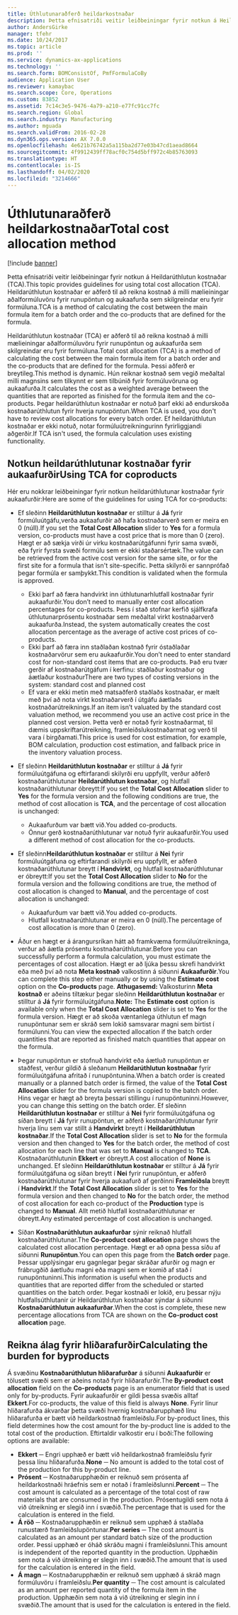 ```yaml
---
title: Úthlutunaraðferð heildarkostnaðar
description: Þetta efnisatriði veitir leiðbeiningar fyrir notkun á Heildarúthlutun kostnaðar (TCA). Heildarúthlutun kostnaðar er aðferð til að reikna kostnað á milli mælieiningar aðalformúluvöru fyrir runupöntun og aukaafurða sem skilgreindar eru fyrir formúluna.
author: AndersGirke
manager: tfehr
ms.date: 10/24/2017
ms.topic: article
ms.prod: ''
ms.service: dynamics-ax-applications
ms.technology: ''
ms.search.form: BOMConsistOf, PmfFormulaCoBy
audience: Application User
ms.reviewer: kamaybac
ms.search.scope: Core, Operations
ms.custom: 83852
ms.assetid: 7c14c3e5-9476-4a79-a210-e77fc91cc7fc
ms.search.region: Global
ms.search.industry: Manufacturing
ms.author: mguada
ms.search.validFrom: 2016-02-28
ms.dyn365.ops.version: AX 7.0.0
ms.openlocfilehash: 4e621b76742a5a115ba2d77e03b47cd1aead8664
ms.sourcegitcommit: 4f9912439ff78acf0c754d5bff972c4b85763093
ms.translationtype: HT
ms.contentlocale: is-IS
ms.lasthandoff: 04/02/2020
ms.locfileid: "3214666"
---
```

# <a name="total-cost-allocation-method"></a><span data-ttu-id="80f4b-104">Úthlutunaraðferð heildarkostnaðar</span><span class="sxs-lookup"><span data-stu-id="80f4b-104">Total cost allocation method</span></span>

[!include [banner](../includes/banner.md)]

<span data-ttu-id="80f4b-105">Þetta efnisatriði veitir leiðbeiningar fyrir notkun á Heildarúthlutun kostnaðar (TCA).</span><span class="sxs-lookup"><span data-stu-id="80f4b-105">This topic provides guidelines for using total cost allocation (TCA).</span></span> <span data-ttu-id="80f4b-106">Heildarúthlutun kostnaðar er aðferð til að reikna kostnað á milli mælieiningar aðalformúluvöru fyrir runupöntun og aukaafurða sem skilgreindar eru fyrir formúluna.</span><span class="sxs-lookup"><span data-stu-id="80f4b-106">TCA is a method of calculating the cost between the main formula item for a batch order and the co-products that are defined for the formula.</span></span>

<span data-ttu-id="80f4b-107">Heildarúthlutun kostnaðar (TCA) er aðferð til að reikna kostnað á milli mælieiningar aðalformúluvöru fyrir runupöntun og aukaafurða sem skilgreindar eru fyrir formúluna.</span><span class="sxs-lookup"><span data-stu-id="80f4b-107">Total cost allocation (TCA) is a method of calculating the cost between the main formula item for a batch order and the co-products that are defined for the formula.</span></span> <span data-ttu-id="80f4b-108">Þessi aðferð er breytileg.</span><span class="sxs-lookup"><span data-stu-id="80f4b-108">This method is dynamic.</span></span> <span data-ttu-id="80f4b-109">Hún reiknar kostnað sem vegið meðaltal milli magnsins sem tilkynnt er sem tilbúnið fyrir formúluvöruna og aukaafurða.</span><span class="sxs-lookup"><span data-stu-id="80f4b-109">It calculates the cost as a weighted average between the quantities that are reported as finished for the formula item and the co-products.</span></span> <span data-ttu-id="80f4b-110">Þegar heildarúthlutun kostnaðar er notuð þarf ekki að endurskoða kostnaðarúthlutun fyrir hverja runupöntun.</span><span class="sxs-lookup"><span data-stu-id="80f4b-110">When TCA is used, you don't have to review cost allocations for every batch order.</span></span> <span data-ttu-id="80f4b-111">Ef heildarúthlutun kostnaðar er ekki notuð, notar formúluútreikningurinn fyrirliggjandi aðgerðir.</span><span class="sxs-lookup"><span data-stu-id="80f4b-111">If TCA isn't used, the formula calculation uses existing functionality.</span></span>

## <a name="using-tca-for-coproducts"></a><span data-ttu-id="80f4b-112">Notkun heildarúthlutunar kostnaðar fyrir aukaafurðir</span><span class="sxs-lookup"><span data-stu-id="80f4b-112">Using TCA for coproducts</span></span>
<span data-ttu-id="80f4b-113">Hér eru nokkrar leiðbeiningar fyrir notkun heildarúthlutunar kostnaðar fyrir aukaafurðir:</span><span class="sxs-lookup"><span data-stu-id="80f4b-113">Here are some of the guidelines for using TCA for co-products:</span></span>

-   <span data-ttu-id="80f4b-114">Ef sleðinn **Heildarúthlutun kostnaðar** er stilltur á **Já** fyrir formúluútgáfu,verða aukaafurðir að hafa kostnaðarverð sem er meira en 0 (núll).</span><span class="sxs-lookup"><span data-stu-id="80f4b-114">If you set the **Total Cost Allocation** slider to **Yes** for a formula version, co-products must have a cost price that is more than 0 (zero).</span></span> <span data-ttu-id="80f4b-115">Hægt er að sækja virði úr virku kostnaðarútgáfunni fyrir sama svæði, eða fyrir fyrsta svæði formúlu sem er ekki staðarsértæk.</span><span class="sxs-lookup"><span data-stu-id="80f4b-115">The value can be retrieved from the active cost version for the same site, or for the first site for a formula that isn't site-specific.</span></span> <span data-ttu-id="80f4b-116">Þetta skilyrði er sannprófað þegar formúla er samþykkt.</span><span class="sxs-lookup"><span data-stu-id="80f4b-116">This condition is validated when the formula is approved.</span></span>

    -   <span data-ttu-id="80f4b-117">Ekki þarf að færa handvirkt inn úthlutunarhlutfall kostnaðar fyrir aukaafurðir.</span><span class="sxs-lookup"><span data-stu-id="80f4b-117">You don’t need to manually enter cost allocation percentages for co-products.</span></span> <span data-ttu-id="80f4b-118">Þess í stað stofnar kerfið sjálfkrafa úthlutunarprósentu kostnaðar sem meðaltal virkt kostnaðarverð aukaafurða.</span><span class="sxs-lookup"><span data-stu-id="80f4b-118">Instead, the system automatically creates the cost allocation percentage as the average of active cost prices of co-products.</span></span> 
    -   <span data-ttu-id="80f4b-119">Ekki þarf að færa inn staðlaðan kostnað fyrir óstaðlaðar kostnaðarvörur sem eru aukaafurðir.</span><span class="sxs-lookup"><span data-stu-id="80f4b-119">You don’t need to enter standard cost for non-standard cost items that are co-products.</span></span> <span data-ttu-id="80f4b-120">Það eru tvær gerðir af kostnaðarútgáfum í kerfinu: staðlaður kostnaður og áætlaður kostnaður</span><span class="sxs-lookup"><span data-stu-id="80f4b-120">There are two types of costing versions in the system: standard cost and planned cost</span></span> 
    -   <span data-ttu-id="80f4b-121">Ef vara er ekki metin með matsaðferð staðlaðs kostnaðar, er mælt með því að nota virkt kostnaðarverð í útgáfu áætlaðs kostnaðarútreiknings.</span><span class="sxs-lookup"><span data-stu-id="80f4b-121">If an item isn’t valuated by the standard cost valuation method, we recommend you use an active cost price in the planned cost version.</span></span> <span data-ttu-id="80f4b-122">Þetta verð er notað fyrir kostnaðarmat, til dæmis uppskriftarútreikning, framleiðslukostnaðarmat og verð til vara í birgðamati.</span><span class="sxs-lookup"><span data-stu-id="80f4b-122">This price is used for cost estimation, for example, BOM calculation, production cost estimation, and fallback price in the inventory valuation process.</span></span> 

-   <span data-ttu-id="80f4b-123">Ef sleðinn **Heildarúthlutun kostnaðar** er stilltur á **Já** fyrir formúluútgáfuna og eftirfarandi skilyrði eru uppfyllt, verður aðferð kostnaðarúthlutunar **Heildarúthlutun kostnaðar**, og hlutfall kostnaðarúthlutunar óbreytt:</span><span class="sxs-lookup"><span data-stu-id="80f4b-123">If you set the **Total Cost Allocation** slider to **Yes** for the formula version and the following conditions are true, the method of cost allocation is **TCA**, and the percentage of cost allocation is unchanged:</span></span>
    -   <span data-ttu-id="80f4b-124">Aukaafurðum var bætt við.</span><span class="sxs-lookup"><span data-stu-id="80f4b-124">You added co-products.</span></span>
    -   <span data-ttu-id="80f4b-125">Önnur gerð kostnaðarúthlutunar var notuð fyrir aukaafurðir.</span><span class="sxs-lookup"><span data-stu-id="80f4b-125">You used a different method of cost allocation for the co-products.</span></span>
-   <span data-ttu-id="80f4b-126">Ef sleðinn**Heildarúthlutun kostnaðar** er stilltur á **Nei** fyrir formúluútgáfuna og eftirfarandi skilyrði eru uppfyllt, er aðferð kostnaðarúthlutunar breytt í **Handvirkt**, og hlutfall kostnaðarúthlutunar er óbreytt:</span><span class="sxs-lookup"><span data-stu-id="80f4b-126">If you set the **Total Cost Allocation** slider to **No** for the formula version and the following conditions are true, the method of cost allocation is changed to **Manual**, and the percentage of cost allocation is unchanged:</span></span>
    -   <span data-ttu-id="80f4b-127">Aukaafurðum var bætt við.</span><span class="sxs-lookup"><span data-stu-id="80f4b-127">You added co-products.</span></span>
    -   <span data-ttu-id="80f4b-128">Hlutfall kostnaðarúthlutunar er meira en 0 (núll).</span><span class="sxs-lookup"><span data-stu-id="80f4b-128">The percentage of cost allocation is more than 0 (zero).</span></span>
-   <span data-ttu-id="80f4b-129">Áður en hægt er á árangursríkan hátt að framkvæma formúluútreikninga, verður að áætla prósentu kostnaðarúthlutunar.</span><span class="sxs-lookup"><span data-stu-id="80f4b-129">Before you can successfully perform a formula calculation, you must estimate the percentages of cost allocation.</span></span> <span data-ttu-id="80f4b-130">Hægt er að ljúka þessu skrefi handvirkt eða með því að nota **Meta kostnað** valkostinn á síðunni **Aukaafurðir**.</span><span class="sxs-lookup"><span data-stu-id="80f4b-130">You can complete this step either manually or by using the **Estimate cost** option on the **Co-products** page.</span></span> <span data-ttu-id="80f4b-131">**Athugasemd:** Valkosturinn **Meta kostnað** er aðeins tiltækur þegar sleðinn **Heildarúthlutun kostnaðar** er stilltur á **Já** fyrir formúluútgáfuna.</span><span class="sxs-lookup"><span data-stu-id="80f4b-131">**Note:** The **Estimate cost** option is available only when the **Total Cost Allocation** slider is set to **Yes** for the formula version.</span></span> <span data-ttu-id="80f4b-132">Hægt er að skoða væntanlega úthlutun ef magn runupöntunar sem er skráð sem lokið samsvarar magni sem birtist í formúlunni.</span><span class="sxs-lookup"><span data-stu-id="80f4b-132">You can view the expected allocation if the batch order quantities that are reported as finished match quantities that appear on the formula.</span></span>
-   <span data-ttu-id="80f4b-133">Þegar runupöntun er stofnuð handvirkt eða áætluð runupöntun er staðfest, verður gildið á sleðanum **Heildarúthlutun kostnaðar** fyrir formúluútgáfuna afritað í runupöntunina.</span><span class="sxs-lookup"><span data-stu-id="80f4b-133">When a batch order is created manually or a planned batch order is firmed, the value of the **Total Cost Allocation** slider for the formula version is copied to the batch order.</span></span> <span data-ttu-id="80f4b-134">Hins vegar er hægt að breyta þessari stillingu í runupöntuninni.</span><span class="sxs-lookup"><span data-stu-id="80f4b-134">However, you can change this setting on the batch order.</span></span> <span data-ttu-id="80f4b-135">Ef sleðinn **Heildarúthlutun kostnaðar** er stilltur á **Nei** fyrir formúluútgáfuna og síðan breytt í **Já** fyrir runupöntun, er aðferð kostnaðarúthlutunar fyrir hverja línu sem var stillt á **Handvirkt** breytt í **Heildarúthlutun kostnaðar**.</span><span class="sxs-lookup"><span data-stu-id="80f4b-135">If the **Total Cost Allocation** slider is set to **No** for the formula version and then changed to **Yes** for the batch order, the method of cost allocation for each line that was set to **Manual** is changed to **TCA**.</span></span> <span data-ttu-id="80f4b-136">Kostnaðarúthlutunin **Ekkert** er óbreytt.</span><span class="sxs-lookup"><span data-stu-id="80f4b-136">A cost allocation of **None** is unchanged.</span></span> <span data-ttu-id="80f4b-137">Ef sleðinn **Heildarúthlutun kostnaðar** er stilltur á **Já** fyrir formúluútgáfuna og síðan breytt í **Nei** fyrir runupöntun, er aðferð kostnaðarúthlutunar fyrir hverja aukaafurð af gerðinni **Framleiðsla** breytt í **Handvirkt**.</span><span class="sxs-lookup"><span data-stu-id="80f4b-137">If the **Total Cost Allocation** slider is set to **Yes** for the formula version and then changed to **No** for the batch order, the method of cost allocation for each co-product of the **Production** type is changed to **Manual**.</span></span> <span data-ttu-id="80f4b-138">Allt metið hlutfall kostnaðarúthlutunar er óbreytt.</span><span class="sxs-lookup"><span data-stu-id="80f4b-138">Any estimated percentage of cost allocation is unchanged.</span></span>
-   <span data-ttu-id="80f4b-139">Síðan **Kostnaðarúthlutun aukaafurðar** sýnir reiknað hlutfall kostnaðarúthlutunar.</span><span class="sxs-lookup"><span data-stu-id="80f4b-139">The **Co-product cost allocation** page shows the calculated cost allocation percentage.</span></span> <span data-ttu-id="80f4b-140">Hægt er að opna þessa síðu af síðunni **Runupöntun**.</span><span class="sxs-lookup"><span data-stu-id="80f4b-140">You can open this page from the **Batch order** page.</span></span> <span data-ttu-id="80f4b-141">Þessar upplýsingar eru gagnlegar þegar skráðar afurðir og magn er frábrugðið áætluðu magni eða magni sem er komið af stað í runupöntuninni.</span><span class="sxs-lookup"><span data-stu-id="80f4b-141">This information is useful when the products and quantities that are reported differ from the scheduled or started quantities on the batch order.</span></span> <span data-ttu-id="80f4b-142">Þegar kostnaði er lokið, eru þessar nýju hlutfallsúthlutanir úr Heildarúthlutun kostnaðar sýndar á síðunni **Kostnaðarúthlutun aukaafurðar**.</span><span class="sxs-lookup"><span data-stu-id="80f4b-142">When the cost is complete, these new percentage allocations from TCA are shown on the **Co-product cost allocation** page.</span></span>

## <a name="calculating-the-burden-for-byproducts"></a><span data-ttu-id="80f4b-143">Reikna álag fyrir hliðarafurðir</span><span class="sxs-lookup"><span data-stu-id="80f4b-143">Calculating the burden for byproducts</span></span>
<span data-ttu-id="80f4b-144">Á svæðinu **Kostnaðarúthlutun hliðarafurðar** á síðunni **Aukaafurðir** er tölusett svæði sem er aðeins notað fyrir hliðarafurðir.</span><span class="sxs-lookup"><span data-stu-id="80f4b-144">The **By-product cost allocation** field on the **Co-products** page is an enumerator field that is used only for by-products.</span></span> <span data-ttu-id="80f4b-145">Fyrir aukaafurðir er gildi þessa svæðis alltaf **Ekkert**.</span><span class="sxs-lookup"><span data-stu-id="80f4b-145">For co-products, the value of this field is always **None**.</span></span> <span data-ttu-id="80f4b-146">Fyrir línur hliðarafurða ákvarðar þetta svæði hvernig kostnaðarupphæð línu hliðarafurða er bætt við heildarkostnað framleiðslu.</span><span class="sxs-lookup"><span data-stu-id="80f4b-146">For by-product lines, this field determines how the cost amount for the by-product line is added to the total cost of the production.</span></span> <span data-ttu-id="80f4b-147">Eftirtaldir valkostir eru í boði:</span><span class="sxs-lookup"><span data-stu-id="80f4b-147">The following options are available:</span></span>

-   <span data-ttu-id="80f4b-148">**Ekkert** ─ Engri upphæð er bætt við heildarkostnað framleiðslu fyrir þessa línu hliðarafurða.</span><span class="sxs-lookup"><span data-stu-id="80f4b-148">**None** ─ No amount is added to the total cost of the production for this by-product line.</span></span>
-   <span data-ttu-id="80f4b-149">**Prósent** ─ Kostnaðarupphæðin er reiknuð sem prósenta af heildarkostnaði hráefnis sem er notað í framleiðslunni.</span><span class="sxs-lookup"><span data-stu-id="80f4b-149">**Percent** ─ The cost amount is calculated as a percentage of the total cost of raw materials that are consumed in the production.</span></span> <span data-ttu-id="80f4b-150">Prósentugildi sem nota á við útreikning er slegið inn í svæðið.</span><span class="sxs-lookup"><span data-stu-id="80f4b-150">The percentage that is used for the calculation is entered in the field.</span></span>
-   <span data-ttu-id="80f4b-151">**Á röð** ─ Kostnaðarupphæðin er reiknuð sem upphæð á staðlaða runustærð framleiðslupöntunar.</span><span class="sxs-lookup"><span data-stu-id="80f4b-151">**Per series** ─ The cost amount is calculated as an amount per standard batch size of the production order.</span></span> <span data-ttu-id="80f4b-152">Þessi upphæð er óháð skráðu magni í framleiðslunni.</span><span class="sxs-lookup"><span data-stu-id="80f4b-152">This amount is independent of the reported quantity in the production.</span></span> <span data-ttu-id="80f4b-153">Upphæðin sem nota á við útreikning er slegin inn í svæðið.</span><span class="sxs-lookup"><span data-stu-id="80f4b-153">The amount that is used for the calculation is entered in the field.</span></span>
-   <span data-ttu-id="80f4b-154">**Á magn** ─ Kostnaðarupphæðin er reiknuð sem upphæð á skráð magn formúluvöru í framleiðslu.</span><span class="sxs-lookup"><span data-stu-id="80f4b-154">**Per quantity** ─ The cost amount is calculated as an amount per reported quantity of the formula item in the production.</span></span> <span data-ttu-id="80f4b-155">Upphæðin sem nota á við útreikning er slegin inn í svæðið.</span><span class="sxs-lookup"><span data-stu-id="80f4b-155">The amount that is used for the calculation is entered in the field.</span></span>




